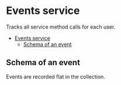 # Events service
Tracks all service method calls for each user. 

<!-- TOC -->
* [Events service](#events-service)
  * [Schema of an event](#schema-of-an-event)
<!-- TOC -->

## Schema of an event
Events are recorded flat in the collection.

